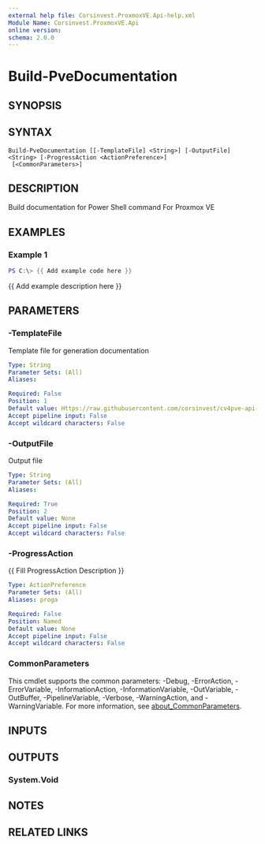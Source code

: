 ```yaml
---
external help file: Corsinvest.ProxmoxVE.Api-help.xml
Module Name: Corsinvest.ProxmoxVE.Api
online version:
schema: 2.0.0
---
```


# Build-PveDocumentation

## SYNOPSIS

## SYNTAX

```
Build-PveDocumentation [[-TemplateFile] <String>] [-OutputFile] <String> [-ProgressAction <ActionPreference>]
 [<CommonParameters>]
```

## DESCRIPTION
Build documentation for Power Shell command For Proxmox VE

## EXAMPLES

### Example 1
```powershell
PS C:\> {{ Add example code here }}
```

{{ Add example description here }}

## PARAMETERS

### -TemplateFile
Template file for generation documentation

```yaml
Type: String
Parameter Sets: (All)
Aliases:

Required: False
Position: 1
Default value: Https://raw.githubusercontent.com/corsinvest/cv4pve-api-powershell/master/help-out-html.ps1
Accept pipeline input: False
Accept wildcard characters: False
```

### -OutputFile
Output file

```yaml
Type: String
Parameter Sets: (All)
Aliases:

Required: True
Position: 2
Default value: None
Accept pipeline input: False
Accept wildcard characters: False
```

### -ProgressAction
{{ Fill ProgressAction Description }}

```yaml
Type: ActionPreference
Parameter Sets: (All)
Aliases: proga

Required: False
Position: Named
Default value: None
Accept pipeline input: False
Accept wildcard characters: False
```

### CommonParameters
This cmdlet supports the common parameters: -Debug, -ErrorAction, -ErrorVariable, -InformationAction, -InformationVariable, -OutVariable, -OutBuffer, -PipelineVariable, -Verbose, -WarningAction, and -WarningVariable. For more information, see [about_CommonParameters](http://go.microsoft.com/fwlink/?LinkID=113216).

## INPUTS

## OUTPUTS

### System.Void
## NOTES

## RELATED LINKS
